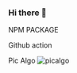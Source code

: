### Hi there 👋


NPM PACKAGE

Github action


Pic Algo
![picalgo](https://img.shields.io/visual-studio-marketplace/d/pierrickdelrieu.pic-algo)

<!--
**pierrickdelrieu/pierrickdelrieu** is a ✨ _special_ ✨ repository because its `README.md` (this file) appears on your GitHub profile.

Here are some ideas to get you started:

- 🔭 I’m currently working on ...
- 🌱 I’m currently learning ...
- 👯 I’m looking to collaborate on ...
- 🤔 I’m looking for help with ...
- 💬 Ask me about ...
- 📫 How to reach me: ...
- 😄 Pronouns: ...
- ⚡ Fun fact: ...
-->
